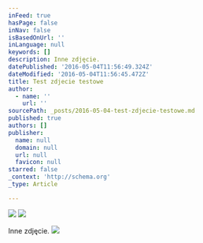 ```yaml
---
inFeed: true
hasPage: false
inNav: false
isBasedOnUrl: ''
inLanguage: null
keywords: []
description: Inne zdjęcie.
datePublished: '2016-05-04T11:56:49.324Z'
dateModified: '2016-05-04T11:56:45.472Z'
title: Test zdjecie testowe
author:
  - name: ''
    url: ''
sourcePath: _posts/2016-05-04-test-zdjecie-testowe.md
published: true
authors: []
publisher:
  name: null
  domain: null
  url: null
  favicon: null
starred: false
_context: 'http://schema.org'
_type: Article

---
```

![](https://s3-us-west-2.amazonaws.com/the-grid-img/p/be065c28e6d1814ceff57b62d80c7c6ece094f7a.jpg)
![](https://the-grid-user-content.s3-us-west-2.amazonaws.com/d10bc5e1-e618-4961-92ec-c00711adc21e.jpg)

Inne zdjęcie.
![](https://the-grid-user-content.s3-us-west-2.amazonaws.com/b9a56199-f189-4d6f-97be-f89b45303813.jpg)